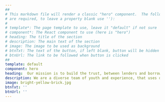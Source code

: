 ```yaml
---
##
# This markdown file will render a classic "hero" component.  The following properties may be set (properties with * 
# are required, to leave a property blank use ''):
#
# template*: The page template to use, leave it "default" if not sure
# component*: The React component to use (here is "hero")
# heading: The title of the section
# description: The main text of the section
# image: The image to be used as background
# btnTxt: The text of the button, if left blank, button will be hidden
# btnUrl: The link to be followed when button is clicked
##
template: default
component: hero
heading:  Our mission is to build the trust, between lenders and borrowers, from the ground up.
description: We are a diverse team of youth and experience, that uses data science with Open Banking to build predictive analytics solutions for all.
image: bright-yellow-brick.jpg
btnTxt: ''
btnUrl: ''
---
```

